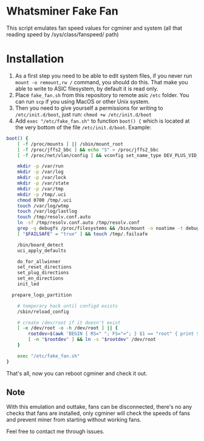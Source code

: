 # Whatsminer Fake Fan
This script emulates fan speed values for cgminer and system (all that reading speed by /sys/class/fanspeed/ path)

# Installation
1. As a first step you need to be able to edit system files, if you never run `mount -o remount,rw /` command, you should do this. That make you able to write to ASIC filesystem, by default it is read only.
2. Place `fake_fan.sh` from this repository to remote asic `/etc` folder. You can run `scp` if you using MacOS or other Unix system.
3. Then you need to give yourself a permissions for writing to `/etc/init.d/boot`, just run: `chmod +w /etc/init.d/boot`
4. Add `exec "/etc/fake_fan.sh"` to function `boot() {` which is located at the very bottom of the file `/etc/init.d/boot`. 
Example:
```sh
boot() {
	[ -f /proc/mounts ] || /sbin/mount_root
	[ -f /proc/jffs2_bbc ] && echo "S" > /proc/jffs2_bbc
	[ -f /proc/net/vlan/config ] && vconfig set_name_type DEV_PLUS_VID_NO_PAD

	mkdir -p /var/run
	mkdir -p /var/log
	mkdir -p /var/lock
	mkdir -p /var/state
	mkdir -p /var/tmp
	mkdir -p /tmp/.uci
	chmod 0700 /tmp/.uci
	touch /var/log/wtmp
	touch /var/log/lastlog
	touch /tmp/resolv.conf.auto
	ln -sf /tmp/resolv.conf.auto /tmp/resolv.conf
	grep -q debugfs /proc/filesystems && /bin/mount -o noatime -t debugfs debugfs /sys/kernel/debug
	[ "$FAILSAFE" = "true" ] && touch /tmp/.failsafe

	/bin/board_detect
	uci_apply_defaults

	do_for_allwinner
	set_reset_directions
	set_plug_directions
	set_en_directions
	init_led

  prepare_logs_partition

	# temporary hack until configd exists
	/sbin/reload_config

	# create /dev/root if it doesn't exist
	[ -e /dev/root -o -h /dev/root ] || {
		rootdev=$(awk 'BEGIN { RS=" "; FS="="; } $1 == "root" { print $2 }' < /proc/cmdline)
		[ -n "$rootdev" ] && ln -s "$rootdev" /dev/root
	}

	exec "/etc/fake_fan.sh"
}
```

That's all, now you can reboot cgminer and check it out.

## Note
With this emulation and outtake, fans can be disconnected, there's no any checks that fans are installed, only cgminer will check the speeds of fans and prevent miner from starting without working fans.

Feel free to contact me through issues.
